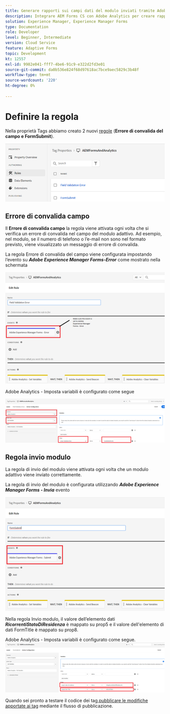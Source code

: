 ```yaml
---
title: Generare rapporti sui campi dati del modulo inviati tramite Adobe Analytics
description: Integrare AEM Forms CS con Adobe Analytics per creare rapporti sui campi dati dei moduli
solution: Experience Manager, Experience Manager Forms
type: Documentation
role: Developer
level: Beginner, Intermediate
version: Cloud Service
feature: Adaptive Forms
topic: Development
kt: 12557
exl-id: 9982e041-fff7-4be6-91c9-e322d2fd3e01
source-git-commit: da0b536e824f68d97618ac7bce9aec5829c3b48f
workflow-type: tm+mt
source-wordcount: '220'
ht-degree: 0%

---
```


# Definire la regola

Nella proprietà Tags abbiamo creato 2 nuovi [regole](https://experienceleague.adobe.com/docs/platform-learn/implement-in-websites/configure-tags/add-data-elements-rules.html) (**Errore di convalida del campo e FormSubmit**).

![modulo adattivo](assets/rules.png)


## Errore di convalida campo

Il **Errore di convalida campo** la regola viene attivata ogni volta che si verifica un errore di convalida nel campo del modulo adattivo. Ad esempio, nel modulo, se il numero di telefono o l’e-mail non sono nel formato previsto, viene visualizzato un messaggio di errore di convalida.

La regola Errore di convalida del campo viene configurata impostando l’evento su _**Adobe Experience Manager Forms-Error**_ come mostrato nella schermata



![Stato-richiedente-residenza](assets/field_validation_error_rule.png)

Adobe Analytics - Imposta variabili è configurato come segue

![imposta azione](assets/field_validation_action_rule.png)

## Regola invio modulo

La regola di invio del modulo viene attivata ogni volta che un modulo adattivo viene inviato correttamente.

La regola di invio del modulo è configurata utilizzando _**Adobe Experience Manager Forms - Invia**_ evento

![form-submit-rule](assets/form-submit-rule.png)

Nella regola Invio modulo, il valore dell’elemento dati _**RicorrentiStatoDiResidenza**_ è mappato su prop5 e il valore dell&#39;elemento di dati FormTitle è mappato su prop8.

Adobe Analytics - Imposta variabili è configurato come segue.
![form-submit-rule-set-variables](assets/form-submit-set-variable.png)

Quando sei pronto a testare il codice dei tag,[pubblicare le modifiche apportate ai tag](https://experienceleague.adobe.com/docs/experience-platform/tags/publish/publishing-flow.html) mediante il flusso di pubblicazione.

